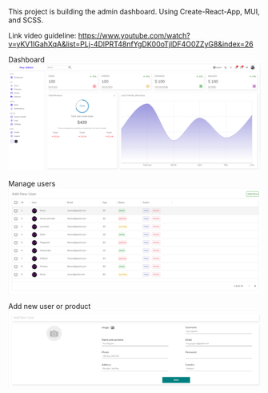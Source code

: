 This project is building the admin dashboard. Using Create-React-App, MUI, and SCSS.

Link video guideline: https://www.youtube.com/watch?v=yKV1IGahXqA&list=PLj-4DlPRT48nfYgDK00oTjlDF4O0ZZyG8&index=26

Dashboard
![img.png](img.png)

Manage users
![img_1.png](img_1.png)

Add new user or product
![img_2.png](img_2.png)